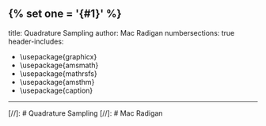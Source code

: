 {% set one = '{#1}' %}
---
title: Quadrature Sampling
author: Mac Radigan
numbersections: true
header-includes:
 - \usepackage{graphicx}
 - \usepackage{amsmath}
 - \usepackage{mathrsfs}
 - \usepackage{amsthm}
 - \usepackage{caption}
---
[//]: # Quadrature Sampling
[//]: # Mac Radigan
